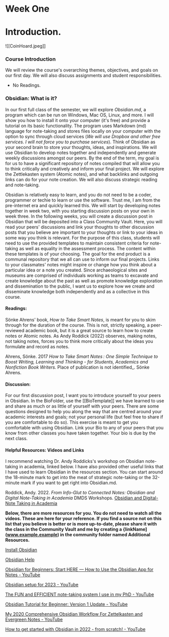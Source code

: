 # Week One
# Introduction.
![[CoinHoard.jpeg]]

### Course Introduction 

We will review the course's overarching themes, objectives, and goals on our first day. We will also discuss assignments and student responsibilities. 

- No Readings.

### **Obsidian: What is it?** 

In our first full class of the semester, we will explore *Obsidian.md*, a program which can be run on Windows, Mac OS, Linux, and more. I will show you how to install it onto your computer (it's free) and provide a tutorial on its basic functionality. The program uses Markdown (md) language for note-taking and stores files locally on your computer with the option to sync through cloud services (*We will use Dropbox and other free services. I will not force you to purchase services*). Think of Obsidian as your second brain to store your thoughts, ideas, and inspirations. We will use Obsidian to develop notes together and independently and generate weekly discussions amongst our peers. By the end of the term, my goal is for us to have a significant repository of notes compiled that will allow you to think critically and creatively and inform your final project. We will explore the Zettlekasten system (Atomic notes), and what backlinks and outgoing links can do for your note creation. We will also discuss strategic reading and note-taking. 

Obsidian is relatively easy to learn, and you do not need to be a coder, programmer or techie to learn or use the software. Trust me, I am from the pre-internet era and quickly learned this. We will start by developing notes together in week two, with you starting discussion posts on your own in week three. In the following weeks, you will create a discussion post in Obsidian that will be deposited into a Class Community Vault. Here, you will read your peers' discussions and link your thoughts to other discussion posts that you believe are important to your thoughts or link to your ideas in some way you think is relevant. For the purpose of this class, students will need to use the provided templates to maintain consistent criteria for note-taking as well as equality in the assessment process. The content within these templates is of your choosing. The goal for the end product is a communal repository that we all can use to inform our final projects. Links to your classmates' notes might inspire or change how you think about a particular idea or a note you created. Since archaeological sites and museums are comprised of individuals working as teams to excavate and create knowledge about the past as well as promote knowledge exploration and dissemination to the public, I want us to explore how we create and disseminate knowledge both independently and as a collective in this course. 


#### Readings: 

Sönke Ahrens'  book, _How to Take Smart Notes_, is meant for you to skim through for the duration of the course. This is not, strictly speaking, a peer-reviewed academic book, but it is a great source to learn how to create notes or Atomic notes. As Andy Roddick (2022) observes, making notes, not taking notes, forces you to think more critically about the ideas you formulate and record as notes. 

Ahrens, Sönke. 2017   _How to Take Smart Notes : One Simple Technique to Boost Writing, Learning and Thinking - for Students, Academics and Nonfiction Book Writers._ Place of publication is not identified_. Sönke Ahrens. 

#### Discussion:

For our first discussion post, I want you to introduce yourself to your peers in Obsidian. In the BioFolder, use the [[BioTemplate]] we have learned to use and share as much or as little of yourself with your peers. There are some questions designed to help you along the way that are centred around your academic interests and goals; not your personal life (but feel free to share if you are comfortable to do so). This exercise is meant to get you comfortable with using Obsidian. Link your Bio to any of your peers that you know from other classes you have taken together. Your bio is due by the next class. 

#### Helpful Resources: Videos and Links

I recommend watching Dr. Andy Roddicks's workshop on Obsidian note-taking in academia, linked below. I have also provided other useful links that I have used to learn Obsidian in the resources section. You can start around the 18-minute mark to get into the meat of strategic note-taking or the 32-minute mark if you want to get right into Obsidian.md. 

Roddick, Andy. 2022.   _From Info-Glut to Connected Notes: Obsidian and Digital Note-Taking in Academia_ DMDS Workshops. [Obsidian and Digital-Note Taking in Academia](https://scds.github.io/dmds-22-23/Obsidian.html)

**Below, there are more resources for you. You do not need to watch all the videos. These are here for your reference. If you find a source not on this list that you believe is better or is more up-to-date, please share it with the class in the Community Vault and me by creating a {linkName](www.example.example) in the community folder named Additional Resources.**

[Install Obsidian](https://help.obsidian.md/Getting+started/Download+and+install+Obsidian)

[Obsidian Help](https://help.obsidian.md/Start+here) 

[Obsidian for Beginners: Start HERE — How to Use the Obsidian App for Notes - YouTube](https://www.youtube.com/watch?v=QgbLb6QCK88)

[Obsidian setup for 2023 - YouTube](https://www.youtube.com/watch?v=ym26gT798lQ)

[The FUN and EFFICIENT note-taking system I use in my PhD - YouTube](https://www.youtube.com/watch?v=L9SLlxaEEXY)

[Obsidian Tutorial for Beginner: Version 1 Update - YouTube](https://www.youtube.com/watch?v=5Vz59TU115M)

[My 2020 Comprehensive Obsidian Workflow For Zettelkasten and Evergreen Notes - YouTube](https://www.youtube.com/watch?v=Ewhfok91AdE&t=1s)

[How to get started with Obsidian in 2022 - from scratch! - YouTube](https://www.youtube.com/watch?v=OUrOfIqvGS4)
